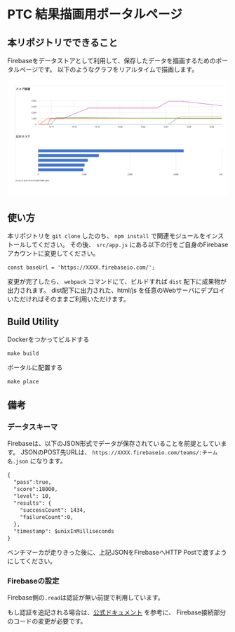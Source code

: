 # PTC 結果描画用ポータルページ

## 本リポジトリでできること

Firebaseをデータストアとして利用して、保存したデータを描画するためのポータルページです。
以下のようなグラフをリアルタイムで描画します。

![Portalイメージ](images/graph.png)

## 使い方

本リポジトリを `git clone` したのち、 `npm install` で関連モジュールをインストールしてください。
その後、 `src/app.js` にある以下の行をご自身のFirebaseアカウントに変更してください。

```
const baseUrl = 'https://XXXX.firebaseio.com/'; 
```

変更が完了したら、 `webpack` コマンドにて、ビルドすれば `dist` 配下に成果物が出力されます。
dist配下に出力された、html/js を任意のWebサーバにデプロイいただければそのままご利用いただけます。

## Build Utility

Dockerをつかってビルドする

```
make build
```

ポータルに配置する

```
make place
```

## 備考

### データスキーマ

Firebaseは、以下のJSON形式でデータが保存されていることを前提としています。
JSONのPOST先URLは、 `https://XXXX.firebaseio.com/teams/:チーム名.json` になります。

```
{  
  "pass":true,
  "score":18000,
  "level": 10,
  "results": {
    "successCount": 1434,
    "failureCount":0,
  },
  "timestamp": $unixInMilliseconds
}
```

ベンチマーカが走りきった後に、上記JSONをFirebaseへHTTP Postで渡すようにしてください。

### Firebaseの設定

Firebase側の`.read`は認証が無い前提で利用しています。

もし認証を追記される場合は、[公式ドキュメント](https://www.firebase.com/docs/web/guide/login/password.html) を参考に、
Firebase接続部分のコードの変更が必要です。

